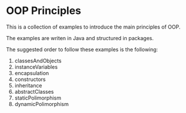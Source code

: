 # OOP Principles

This is a collection of examples to introduce the main principles of OOP. 

The examples are writen in Java and structured in packages.

The suggested order to follow these examples is the following:

1. classesAndObjects
2. instanceVariables
3. encapsulation
4. constructors
5. inheritance
6. abstractClasses
7. staticPolimorphism
8. dynamicPolimorphism
